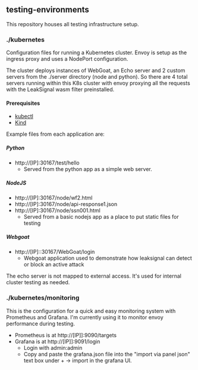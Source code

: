 ## testing-environments

This repository houses all testing infrastructure setup. 

### ./kubernetes
Configuration files for running a Kubernetes cluster. Envoy is setup as the ingress proxy and uses a NodePort configuration. 

The cluster deploys instances of WebGoat, an Echo server and 2 custom servers from the ./server directory (node and python). So there are 4 total servers running within this K8s cluster with envoy proxying all the requests with the LeakSignal wasm filter preinstalled.

#### Prerequisites
* [kubectl](https://kubernetes.io/docs/reference/kubectl/overview/)
* [Kind](https://kind.sigs.k8s.io/docs/user/quick-start/)


Example files from each application are:
##### Python
* http://[IP]:30167/test/hello
  * Served from the python app as a simple web server.
##### NodeJS
* http://[IP]:30167/node/wf2.html
* http://[IP]:30167/node/api-response1.json
* http://[IP]:30167/node/ssn001.html
  * Served from a basic nodejs app as a place to put static files for testing
##### Webgoat
* http://[IP]::30167/WebGoat/login
  * Webgoat application used to demonstrate how leaksignal can detect or block an active attack

The echo server is not mapped to external access. It's used for internal cluster testing as needed.

### ./kubernetes/monitoring

This is the configuration for a quick and easy monitoring system with Prometheus and Grafana. I'm currently using it to monitor envoy performance during testing.

* Prometheus is at http://[IP]]:9090/targets
* Grafana is at http://[IP]]:9091/login
  * Login with admin:admin
  * Copy and paste the grafana.json file into the "import via panel json" text box under + -> import in the grafana UI.
